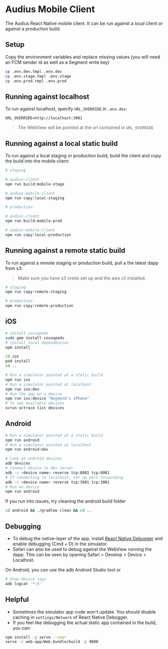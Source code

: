 # Audius Mobile Client

The Audius React Native mobile client.
It can be run against a local client or against a production build.

## Setup

Copy the environment variables and replace missing values (you will need an FCM sender id as well as a Segment write key)

```bash
cp .env.dev.tmpl .env.dev
cp .env.stage.tmpl .env.stage
cp .env.prod.tmpl .env.prod
```

## Running against localhost

To run against localhost, specify `URL_OVERRIDE` in `.env.dev`:

```
URL_OVERRIDE=http://localhost:3001
```

> The WebView will be pointed at the url contained in `URL_OVERRIDE`

## Running against a local static build

To run against a local staging or production build, build the client and copy the build into the mobile client:

```bash
# staging

# audius-client
npm run build:mobile-stage

# audius-mobile-client
npm run copy:local-staging

# production

# audius-client
npm run build:mobile-prod

# audius-mobile-client
npm run copy:local-production
```

## Running against a remote static build

To run against a remote staging or production build, pull a the latest dapp from s3:

> Make sure you have s3 creds set up and the aws cli installed.

```bash
# staging
npm run copy:remote-staging

# production
npm run copy:remote-production
```

## iOS

```bash
# install cocoapods
sudo gem install cocoapods
# install local dependencies
npm install

cd ios
pod install
cd ..

# Run a simulator pointed at a static build
npm run ios
# Run a simulator pointed at localhost
npm run ios:dev
# Run the app on a device
npm run ios:device "Raymond's iPhone"
# To see available devices
xcrun xctrace list devices
```

## Android

```bash
# Run a simulator pointed at a static build
npm run android
# Run a simulator pointed at localhost
npm run android:dev

# Look at android devices
adb devices
# Connect device to dev server
adb -s <device name> reverse tcp:8081 tcp:8081
# If connecting to localhost, set up port forwarding
adb -s <device name> reverse tcp:3001 tcp:3001
# Run on device
npm run android
```

If you run into issues, try cleaning the android build folder

```bash
cd android && ./gradlew clean && cd ..
```

## Debugging

- To debug the native-layer of the app, install [React Native Debugger](https://github.com/jhen0409/react-native-debugger) and enable debugging (Cmd + D) in the simulator.
- Safari can also be used to debug against the WebView running the dapp. This can be seen by opening Safari > Develop > Device > Localhost.

On Android, you can use the adb Android Studio tool or

```bash
# Show device logs
adb logcat '*:V'
```

## Helpful

- Sometimes the simulator app code won't update. You should disable caching in `settings/Network` of React Native Debugger.
- If you feel like debugging the actual static app contained in the build, you can:

```bash
npm install -g serve --user
serve -s web-app/Web.bundle/build -p 9000
```
